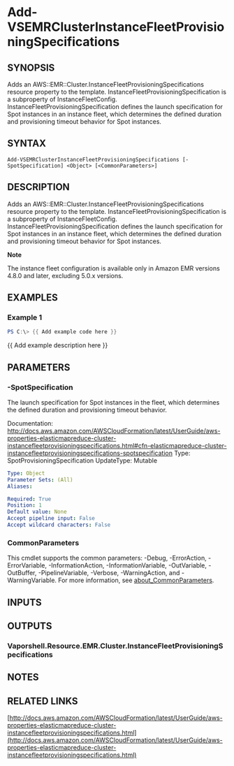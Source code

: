 # Add-VSEMRClusterInstanceFleetProvisioningSpecifications

## SYNOPSIS
Adds an AWS::EMR::Cluster.InstanceFleetProvisioningSpecifications resource property to the template.
InstanceFleetProvisioningSpecification is a subproperty of InstanceFleetConfig.
InstanceFleetProvisioningSpecification defines the launch specification for Spot instances in an instance fleet, which determines the defined duration and provisioning timeout behavior for Spot instances.

## SYNTAX

```
Add-VSEMRClusterInstanceFleetProvisioningSpecifications [-SpotSpecification] <Object> [<CommonParameters>]
```

## DESCRIPTION
Adds an AWS::EMR::Cluster.InstanceFleetProvisioningSpecifications resource property to the template.
InstanceFleetProvisioningSpecification is a subproperty of InstanceFleetConfig.
InstanceFleetProvisioningSpecification defines the launch specification for Spot instances in an instance fleet, which determines the defined duration and provisioning timeout behavior for Spot instances.

**Note**

The instance fleet configuration is available only in Amazon EMR versions 4.8.0 and later, excluding 5.0.x versions.

## EXAMPLES

### Example 1
```powershell
PS C:\> {{ Add example code here }}
```

{{ Add example description here }}

## PARAMETERS

### -SpotSpecification
The launch specification for Spot instances in the fleet, which determines the defined duration and provisioning timeout behavior.

Documentation: http://docs.aws.amazon.com/AWSCloudFormation/latest/UserGuide/aws-properties-elasticmapreduce-cluster-instancefleetprovisioningspecifications.html#cfn-elasticmapreduce-cluster-instancefleetprovisioningspecifications-spotspecification
Type: SpotProvisioningSpecification
UpdateType: Mutable

```yaml
Type: Object
Parameter Sets: (All)
Aliases:

Required: True
Position: 1
Default value: None
Accept pipeline input: False
Accept wildcard characters: False
```

### CommonParameters
This cmdlet supports the common parameters: -Debug, -ErrorAction, -ErrorVariable, -InformationAction, -InformationVariable, -OutVariable, -OutBuffer, -PipelineVariable, -Verbose, -WarningAction, and -WarningVariable. For more information, see [about_CommonParameters](http://go.microsoft.com/fwlink/?LinkID=113216).

## INPUTS

## OUTPUTS

### Vaporshell.Resource.EMR.Cluster.InstanceFleetProvisioningSpecifications
## NOTES

## RELATED LINKS

[http://docs.aws.amazon.com/AWSCloudFormation/latest/UserGuide/aws-properties-elasticmapreduce-cluster-instancefleetprovisioningspecifications.html](http://docs.aws.amazon.com/AWSCloudFormation/latest/UserGuide/aws-properties-elasticmapreduce-cluster-instancefleetprovisioningspecifications.html)

